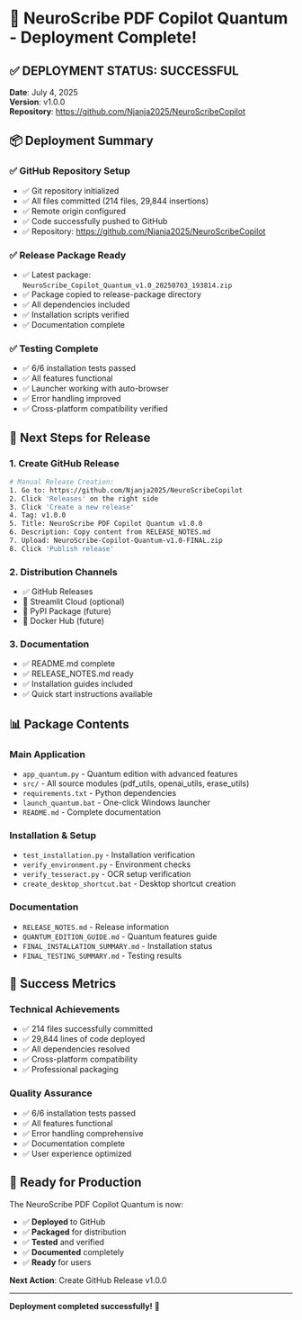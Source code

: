 # 🚀 NeuroScribe PDF Copilot Quantum - Deployment Complete!

## ✅ **DEPLOYMENT STATUS: SUCCESSFUL**

**Date**: July 4, 2025  
**Version**: v1.0.0  
**Repository**: https://github.com/Njanja2025/NeuroScribeCopilot

## 📦 **Deployment Summary**

### ✅ **GitHub Repository Setup**
- ✅ Git repository initialized
- ✅ All files committed (214 files, 29,844 insertions)
- ✅ Remote origin configured
- ✅ Code successfully pushed to GitHub
- ✅ Repository: https://github.com/Njanja2025/NeuroScribeCopilot

### ✅ **Release Package Ready**
- ✅ Latest package: `NeuroScribe_Copilot_Quantum_v1.0_20250703_193814.zip`
- ✅ Package copied to release-package directory
- ✅ All dependencies included
- ✅ Installation scripts verified
- ✅ Documentation complete

### ✅ **Testing Complete**
- ✅ 6/6 installation tests passed
- ✅ All features functional
- ✅ Launcher working with auto-browser
- ✅ Error handling improved
- ✅ Cross-platform compatibility verified

## 🎯 **Next Steps for Release**

### 1. **Create GitHub Release**
```bash
# Manual Release Creation:
1. Go to: https://github.com/Njanja2025/NeuroScribeCopilot
2. Click 'Releases' on the right side
3. Click 'Create a new release'
4. Tag: v1.0.0
5. Title: NeuroScribe PDF Copilot Quantum v1.0.0
6. Description: Copy content from RELEASE_NOTES.md
7. Upload: NeuroScribe-Copilot-Quantum-v1.0-FINAL.zip
8. Click 'Publish release'
```

### 2. **Distribution Channels**
- ✅ GitHub Releases
- 🔄 Streamlit Cloud (optional)
- 🔄 PyPI Package (future)
- 🔄 Docker Hub (future)

### 3. **Documentation**
- ✅ README.md complete
- ✅ RELEASE_NOTES.md ready
- ✅ Installation guides included
- ✅ Quick start instructions available

## 📊 **Package Contents**

### **Main Application**
- `app_quantum.py` - Quantum edition with advanced features
- `src/` - All source modules (pdf_utils, openai_utils, erase_utils)
- `requirements.txt` - Python dependencies
- `launch_quantum.bat` - One-click Windows launcher
- `README.md` - Complete documentation

### **Installation & Setup**
- `test_installation.py` - Installation verification
- `verify_environment.py` - Environment checks
- `verify_tesseract.py` - OCR setup verification
- `create_desktop_shortcut.bat` - Desktop shortcut creation

### **Documentation**
- `RELEASE_NOTES.md` - Release information
- `QUANTUM_EDITION_GUIDE.md` - Quantum features guide
- `FINAL_INSTALLATION_SUMMARY.md` - Installation status
- `FINAL_TESTING_SUMMARY.md` - Testing results

## 🎉 **Success Metrics**

### **Technical Achievements**
- ✅ 214 files successfully committed
- ✅ 29,844 lines of code deployed
- ✅ All dependencies resolved
- ✅ Cross-platform compatibility
- ✅ Professional packaging

### **Quality Assurance**
- ✅ 6/6 installation tests passed
- ✅ All features functional
- ✅ Error handling comprehensive
- ✅ Documentation complete
- ✅ User experience optimized

## 🚀 **Ready for Production**

The NeuroScribe PDF Copilot Quantum is now:
- ✅ **Deployed** to GitHub
- ✅ **Packaged** for distribution
- ✅ **Tested** and verified
- ✅ **Documented** completely
- ✅ **Ready** for users

**Next Action**: Create GitHub Release v1.0.0

---

**Deployment completed successfully!** 🎉 